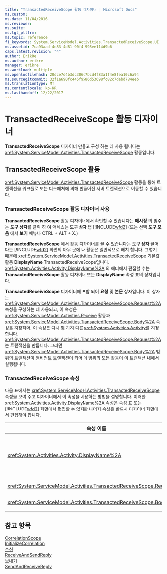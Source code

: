 ```yaml
---
title: "TransactedReceiveScope 활동 디자이너 | Microsoft Docs"
ms.custom: 
ms.date: 11/04/2016
ms.reviewer: 
ms.suite: 
ms.tgt_pltfrm: 
ms.topic: reference
f1_keywords: System.ServiceModel.Activities.TransactedReceiveScope.UI
ms.assetid: 7ca93aad-4e83-4d81-90f4-998ee114d9b6
caps.latest.revision: "4"
author: ErikRe
ms.author: erikre
manager: erikre
ms.workload: multiple
ms.openlocfilehash: 20dce7d4b3dc306c7bcd4f83a1f4e8fea10c6a94
ms.sourcegitcommit: 32f1a690fc445f9586d53698fc82c7debd784eeb
ms.translationtype: MT
ms.contentlocale: ko-KR
ms.lasthandoff: 12/22/2017
---
```

# <a name="transactedreceivescope-activity-designer"></a>TransactedReceiveScope 활동 디자이너
**TransactedReceiveScope** 디자이너 만들고 구성 하는 데 사용 됩니다는 <xref:System.ServiceModel.Activities.TransactedReceiveScope> 활동입니다.  
  
## <a name="the-transactedreceivescope-activity"></a>TransactedReceiveScope 활동  
 <xref:System.ServiceModel.Activities.TransactedReceiveScope> 활동을 통해 트랜잭션을 워크플로 또는 디스패처에 의해 만들어진 서버 트랜잭션으로 이동할 수 있습니다.  
  
### <a name="using-the-transactedreceivescope-activity-designer"></a>TransactedReceiveScope 활동 디자이너 사용  
 **TransactedReceiveScope** 활동 디자이너에서 확인할 수 있습니다는 **메시징** 의 범주는 **도구 상자**를 클릭 하 여 액세스는 **도구 상자**  탭 [!INCLUDE[wfd2](../workflow-designer/includes/wfd2_md.md)] (또는 선택 **도구 모음** 에서 **보기** 메뉴나 CTRL + ALT + X.)  
  
 **TransactedReceiveScope** 에서 활동 디자이너를 끌 수 있습니다는 **도구 상자** 끌어다는 [!INCLUDE[wfd2](../workflow-designer/includes/wfd2_md.md)] 화면의 아무 곳에 나 활동은 일반적으로 배치 합니다. 그렇기 때문에 <xref:System.ServiceModel.Activities.TransactedReceiveScope> 기본값 활동 **DisplayName** TransactedReceiveScope입니다. <xref:System.Activities.Activity.DisplayName%2A> 의 헤더에서 편집할 수는 **TransactedReceiveScope** 활동 디자이너 또는 **DisplayName** 속성 표의 상자입니다.  
  
 **TransactedReceiveScope** 디자이너에 포함 되어 **요청** 및 **본문** 상자입니다. 이 상자는 <xref:System.ServiceModel.Activities.TransactedReceiveScope.Request%2A> 속성을 구성하는 데 사용되고, 이 속성은 <xref:System.ServiceModel.Activities.Receive> 활동과 <xref:System.ServiceModel.Activities.TransactedReceiveScope.Body%2A> 속성을 지정하며, 이 속성은 다시 몇 가지 다른 <xref:System.Activities.Activity>를 지정합니다. <xref:System.ServiceModel.Activities.TransactedReceiveScope.Request%2A>는 트랜잭션을 만듭니다. 그러면 <xref:System.ServiceModel.Activities.TransactedReceiveScope.Body%2A> 범위의 트랜잭션이 앰비언트 트랜잭션이 되어 이 범위의 모든 활동이 이 트랜잭션 내에서 실행됩니다.  
  
### <a name="the-transactedreceivescope-properties"></a>TransactedReceiveScope 속성  
 다음 표에서는 <xref:System.ServiceModel.Activities.TransactedReceiveScope> 속성을 보여 주고 디자이너에서 이 속성을 사용하는 방법을 설명합니다. 이러한 <xref:System.Activities.Activity.DisplayName%2A> 속성은 속성 표 또는 [!INCLUDE[wfd2](../workflow-designer/includes/wfd2_md.md)] 화면에서 편집할 수 있지만 나머지 속성은 반드시 디자이너 화면에서 편집해야 합니다.  
  
|속성 이름|필수|용도|  
|-------------------|--------------|-----------|  
|<xref:System.Activities.Activity.DisplayName%2A>|False|<xref:System.ServiceModel.Activities.TransactedReceiveScope> 활동의 선택적 이름입니다. 기본값은 TransactedReceiveScope입니다.<br /><br /> <xref:System.Activities.Activity.DisplayName%2A> 이름이 꼭 필요하지 않더라도 표시 이름을 사용하는 것이 좋습니다.|  
|<xref:System.ServiceModel.Activities.TransactedReceiveScope.Request%2A>|True|삭제는 <xref:System.ServiceModel.Activities.Receive> 활동에는 **요청** 활동 디자이너 화면에서 블록입니다.|  
|<xref:System.ServiceModel.Activities.TransactedReceiveScope.Body%2A>|False|삭제는 <xref:System.Activities.Activity> 에 **본문** 활동 디자이너 화면에서 블록입니다.|  
  
## <a name="see-also"></a>참고 항목  
 [CorrelationScope](../workflow-designer/correlationscope-activity-designer.md)   
 [InitializeCorrelation](../workflow-designer/initializecorrelation-activity-designer.md)   
 [수신](../workflow-designer/receive-activity-designer.md)   
 [ReceiveAndSendReply](../workflow-designer/receiveandsendreply-template-designer.md)   
 [보내기](../workflow-designer/send-activity-designer.md)   
 [SendAndReceiveReply](../workflow-designer/sendandreceivereply-template-designer.md)